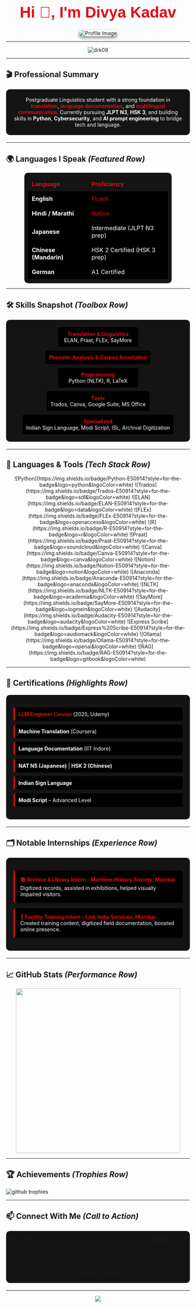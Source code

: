 <h1 align="center" style="color: #E50914; font-family: 'Arial Black', sans-serif; font-size: 3em; margin: 0;">Hi 👋, I'm Divya Kadav</h1>
<h3 align="center" style="color: #FFFFFF; font-family: Arial, sans-serif; font-size: 1.5em; margin: 0;">A Linguist · Translator · Language-Tech Explorer</h3>

<div align="center">
  <img src="https://github.com/user-attachments/assets/04525831-3009-4b02-bdb0-01d447e811ee" alt="Profile Image" style="border-radius: 10px; box-shadow: 0 4px 8px rgba(0,0,0,0.5); max-width: 100%; height: auto;" />
</div>

---

<div align="center">
  <img src="https://komarev.com/ghpvc/?username=drk09&label=Profile%20Views&color=E50914&style=flat" alt="drk09" />
</div>

---

## 🎬 Professional Summary

<div style="background-color: #141414; padding: 20px; border-radius: 10px; margin: 20px 0; color: #FFFFFF; text-align: center;">
  Postgraduate Linguistics student with a strong foundation in <strong style="color: #E50914;">translation</strong>, <strong style="color: #E50914;">language documentation</strong>, and <strong style="color: #E50914;">multilingual communication</strong>. Currently pursuing <strong>JLPT N3</strong>, <strong>HSK 3</strong>, and building skills in <strong>Python</strong>, <strong>Cybersecurity</strong>, and <strong>AI prompt engineering</strong> to bridge tech and language.
</div>

---

## 🌍 Languages I Speak *(Featured Row)*

<div align="center">
  <table style="background-color: #141414; border-radius: 10px; padding: 10px; color: #FFFFFF; width: 80%; margin: 0 auto;">
    <tr>
      <th style="color: #E50914; padding: 10px; text-align: left;">Language</th>
      <th style="color: #E50914; padding: 10px; text-align: left;">Proficiency</th>
    </tr>
    <tr style="background-color: #000000; border-radius: 5px; margin: 5px 0;">
      <td style="padding: 10px;"><strong>English</strong></td>
      <td style="padding: 10px; color: #E50914;">Fluent</td>
    </tr>
    <tr style="background-color: #000000; border-radius: 5px; margin: 5px 0;">
      <td style="padding: 10px;"><strong>Hindi / Marathi</strong></td>
      <td style="padding: 10px; color: #E50914;">Native</td>
    </tr>
    <tr style="background-color: #000000; border-radius: 5px; margin: 5px 0;">
      <td style="padding: 10px;"><strong>Japanese</strong></td>
      <td style="padding: 10px;">Intermediate (JLPT N3 prep)</td>
    </tr>
    <tr style="background-color: #000000; border-radius: 5px; margin: 5px 0;">
      <td style="padding: 10px;"><strong>Chinese (Mandarin)</strong></td>
      <td style="padding: 10px;">HSK 2 Certified (HSK 3 prep)</td>
    </tr>
    <tr style="background-color: #000000; border-radius: 5px; margin: 5px 0;">
      <td style="padding: 10px;"><strong>German</strong></td>
      <td style="padding: 10px;">A1 Certified</td>
    </tr>
  </table>
</div>

---

## 🛠️ Skills Snapshot *(Toolbox Row)*

<div style="display: flex; flex-wrap: wrap; justify-content: center; gap: 10px; background-color: #141414; padding: 20px; border-radius: 10px; margin: 20px 0;">
  <div style="background-color: #000000; padding: 10px; border-radius: 5px; color: #FFFFFF; text-align: center; min-width: 200px;">
    <strong style="color: #E50914;">Translation & Linguistics</strong><br>ELAN, Praat, FLEx, SayMore
  </div>
  <div style="background-color: #000000; padding: 10px; border-radius: 5px; color: #FFFFFF; text-align: center; min-width: 200px;">
    <strong style="color: #E50914;">Phonetic Analysis & Corpus Annotation</strong>
  </div>
  <div style="background-color: #000000; padding: 10px; border-radius: 5px; color: #FFFFFF; text-align: center; min-width: 200px;">
    <strong style="color: #E50914;">Programming</strong><br>Python (NLTK), R, LaTeX
  </div>
  <div style="background-color: #000000; padding: 10px; border-radius: 5px; color: #FFFFFF; text-align: center; min-width: 200px;">
    <strong style="color: #E50914;">Tools</strong><br>Trados, Canva, Google Suite, MS Office
  </div>
  <div style="background-color: #000000; padding: 10px; border-radius: 5px; color: #FFFFFF; text-align: center; min-width: 200px;">
    <strong style="color: #E50914;">Specialized</strong><br>Indian Sign Language, Modi Script, ISL, Archival Digitization
  </div>
</div>

---

## 🔧 Languages & Tools *(Tech Stack Row)*

<div align="center">
  ![Python](https://img.shields.io/badge/Python-E50914?style=for-the-badge&logo=python&logoColor=white)
  ![Trados](https://img.shields.io/badge/Trados-E50914?style=for-the-badge&logo=sdl&logoColor=white)
  ![ELAN](https://img.shields.io/badge/ELAN-E50914?style=for-the-badge&logo=data&logoColor=white)
  ![FLEx](https://img.shields.io/badge/FLEx-E50914?style=for-the-badge&logo=openaccess&logoColor=white)
  ![R](https://img.shields.io/badge/R-E50914?style=for-the-badge&logo=r&logoColor=white)
  ![Praat](https://img.shields.io/badge/Praat-E50914?style=for-the-badge&logo=soundcloud&logoColor=white)
  ![Canva](https://img.shields.io/badge/Canva-E50914?style=for-the-badge&logo=canva&logoColor=white)
  ![Notion](https://img.shields.io/badge/Notion-E50914?style=for-the-badge&logo=notion&logoColor=white)
  ![Anaconda](https://img.shields.io/badge/Anaconda-E50914?style=for-the-badge&logo=anaconda&logoColor=white)
  ![NLTK](https://img.shields.io/badge/NLTK-E50914?style=for-the-badge&logo=academia&logoColor=white)
  ![SayMore](https://img.shields.io/badge/SayMore-E50914?style=for-the-badge&logo=logmein&logoColor=white)
  ![Audacity](https://img.shields.io/badge/Audacity-E50914?style=for-the-badge&logo=audacity&logoColor=white)
  ![Express Scribe](https://img.shields.io/badge/Express%20Scribe-E50914?style=for-the-badge&logo=audiomack&logoColor=white)
  ![Ollama](https://img.shields.io/badge/Ollama-E50914?style=for-the-badge&logo=openai&logoColor=white)
  ![RAG](https://img.shields.io/badge/RAG-E50914?style=for-the-badge&logo=gitbook&logoColor=white)
</div>

---

## 📜 Certifications *(Highlights Row)*

<div style="background-color: #141414; padding: 20px; border-radius: 10px; margin: 20px 0; color: #FFFFFF;">
  <ul style="list-style: none; padding: 0;">
    <li style="margin: 10px 0; padding: 10px; background-color: #000000; border-left: 4px solid #E50914; border-radius: 5px;"><strong style="color: #E50914;">LLM Engineer Course</strong> (2025, Udemy)</li>
    <li style="margin: 10px 0; padding: 10px; background-color: #000000; border-left: 4px solid #E50914; border-radius: 5px;"><strong>Machine Translation</strong> (Coursera)</li>
    <li style="margin: 10px 0; padding: 10px; background-color: #000000; border-left: 4px solid #E50914; border-radius: 5px;"><strong>Language Documentation</strong> (IIT Indore)</li>
    <li style="margin: 10px 0; padding: 10px; background-color: #000000; border-left: 4px solid #E50914; border-radius: 5px;"><strong>NAT N5 (Japanese)</strong> | <strong>HSK 2 (Chinese)</strong></li>
    <li style="margin: 10px 0; padding: 10px; background-color: #000000; border-left: 4px solid #E50914; border-radius: 5px;"><strong>Indian Sign Language</strong></li>
    <li style="margin: 10px 0; padding: 10px; background-color: #000000; border-left: 4px solid #E50914; border-radius: 5px;"><strong>Modi Script</strong> – Advanced Level</li>
  </ul>
</div>

---

## 🗂️ Notable Internships *(Experience Row)*

<div style="background-color: #141414; padding: 20px; border-radius: 10px; margin: 20px 0; color: #FFFFFF;">
  <div style="margin: 15px 0; padding: 15px; background-color: #000000; border-radius: 5px; border-left: 4px solid #E50914;">
    <strong style="color: #E50914;">📚 Archive & Library Intern – Maritime History Society, Mumbai</strong><br>
    Digitized records, assisted in exhibitions, helped visually impaired visitors.
  </div>
  <div style="margin: 15px 0; padding: 15px; background-color: #000000; border-radius: 5px; border-left: 4px solid #E50914;">
    <strong style="color: #E50914;">🏢 Facility Training Intern – Link India Services, Mumbai</strong><br>
    Created training content, digitized field documentation, boosted online presence.
  </div>
</div>

---

## 📈 GitHub Stats *(Performance Row)*

<div align="center">
  <img src="https://github-readme-stats.vercel.app/api?username=drk09&show_icons=true&theme=radical&title_color=E50914&icon_color=E50914&text_color=FFFFFF&bg_color=141414" width="450" />
</div>

---

## 🏆 Achievements *(Trophies Row)*

<div align="left">
  <img src="https://github-profile-trophy.vercel.app/?username=drk09&theme=radical&title=MultiLanguage,Commits,Repositories,Followers&margin-w=15&margin-h=15&no-frame=true&row=1" alt="github trophies" />
</div>

---

## 📫 Connect With Me *(Call to Action)*

<div align="center" style="background-color: #141414; padding: 20px; border-radius: 10px; margin: 20px 0;">
  [![LinkedIn](https://img.shields.io/badge/LinkedIn-E50914?style=flat&logo=linkedin&logoColor=white)](https://www.linkedin.com/in/kadavdivya)  
  [![Gmail](https://img.shields.io/badge/Gmail-E50914?style=flat&logo=gmail&logoColor=white)](mailto:kadavdivya@gmail.com)
</div>

---

<div align="center">
  <img src="https://capsule-render.vercel.app/api?type=waving&color=E50914,141414&height=150&section=footer" />
</div>
